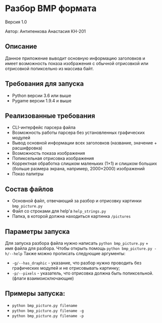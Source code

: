 ﻿# Разбор BMP формата
Версия 1.0

Автор: Антипенкова Анастасия КН-201

## Описание
Данное приложение выводит основную информацию заголовков и имеет возможность показа изображения с обычной отрисовкой или отрисовкой попиксельно из массива байт.

## Требования для запуска
* Python версии 3.6 или выше
* Pygame версии 1.9.4 и выше

## Реализованные требования
* CLI-интерфейс парсера файла
* Возможность работы парсера без установленных графических модулей
* Вывод основной информации всех заголовков (название, значение + расшифровка)
* Возможность показа изображения
* Попиксельная отрисовка изображения
* Корректная обработка слишком маленьких (1×1) и слишком больших (больше размера экрана, например, 2000×2000) изображений
* Показ палитры

## Состав файлов
* Основной файл, отвечающий за разбор и отрисовку картинки `bmp_picture.py`
* Файл со строками для help'a `help_strings.py`
* Папка, в которой должна находиться картинка `/pictures`

## Параметры запуска
Для запуска разбора файла нужно написать `python bmp_picture.py` + имя файла для разбора.
Чтобы открыть помощь `python bmp_picture.py -h/--help`
Также можно прописать следующие аргументы:
* `-g/--has_draphic` - указание, что разбор нужно проводить без графических модулей и не отрисовывать картинку;
* `-p/--pixels` - указатель, что отрисовка должна быть попиксельной.
(флаги взаимоисключающие)

## Примеры запуска:
* `python bmp_picture.py filename`
* `python bmp_picture.py filename -g`
* `python bmp_picture.py filename -p`
